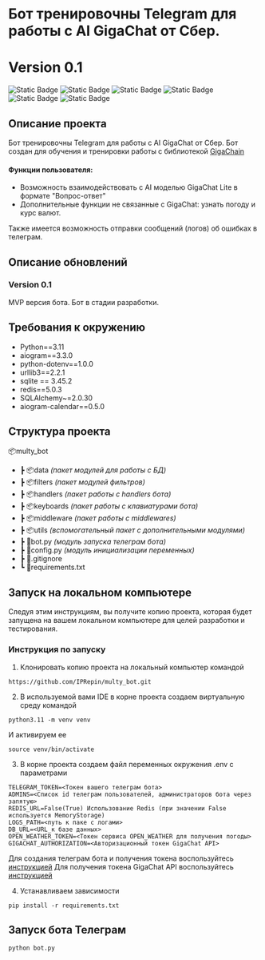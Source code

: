 # Бот тренировочны Telegram для работы с AI GigaChat от Сбер. #
# Version 0.1 #

![Static Badge](https://img.shields.io/badge/Python-3.11-blue)
![Static Badge](https://img.shields.io/badge/Aiogram-3.3.0-blue)
![Static Badge](https://img.shields.io/badge/SQLAlchemy-2.0.30-blue)
![Static Badge](https://img.shields.io/badge/GigaChain-(GigaChat+LangChain)-blue)
![Static Badge](https://img.shields.io/badge/PostgreSQL-16.4-blue)
![Static Badge](https://img.shields.io/badge/Redis-5.0.3-blue)


## Описание проекта ##

Бот тренировочны Telegram для работы с AI GigaChat от Сбер. 
Бот создан для обучения и тренировки работы с библиотекой [GigaChain](https://github.com/ai-forever/gigachain/tree/master?tab=readme-ov-file)
#### Функции пользователя: ####
* Возможность взаимодействовать с AI моделью GigaChat Lite в формате "Вопрос-ответ"
* Дополнительные функции не связанные с GigaChat: узнать погоду и курс валют.

Также имеется возможность отправки сообщений (логов) об ошибках в телеграм.


## Описание обновлений ##
### Version 0.1 ###
MVP версия бота. Бот в стадии разработки.

## Требования к окружению ##

* Python==3.11
* aiogram==3.3.0
* python-dotenv==1.0.0
* urllib3==2.2.1
* sqlite == 3.45.2
* redis==5.0.3
* SQLAlchemy~=2.0.30
* aiogram-calendar==0.5.0

## Структура проекта ##

📦multy_bot
 * ┣ 📦data _(пакет модулей для работы с БД)_
 * ┣ 📦filters _(пакет модулей фильтров)_
 * ┣ 📦handlers _(пакет работы с handlers бота)_
 * ┣ 📦keyboards _(пакет работы с клавиатурами бота)_
 * ┣ 📦middleware _(пакет работы с middlewares)_
 * ┣ 📦utils _(вспомогательный пакет с дополнительными модулями)_
 * ┣ 📜bot.py _(модуль запуска телеграм бота)_
 * ┣ 📜config.py _(модуль инициализации переменных)_
 * ┣ 📜.gitignore
 * ┗ 📜requirements.txt

## Запуск на локальном компьютере

Следуя этим инструкциям, вы получите копию проекта, которая будет запущена на вашем локальном компьютере для целей разработки и тестирования.

### Инструкция по запуску
1. Клонировать копию проекта на локальный компьютер командой
```
https://github.com/IPRepin/multy_bot.git
```
2. В используемой вами IDE в корне проекта создаем виртуальную среду командой
```
python3.11 -m venv venv
```
И активируем ее 
```
source venv/bin/activate
```
3. В корне проекта создаем файл переменных окружения .env с параметрами
```
TELEGRAM_TOKEN=<Токен вашего телеграм бота>
ADMINS=<Список id телеграм пользователей, администраторов бота через запятую>
REDIS_URL=False(True) Использование Redis (при значении False используется MemoryStorage)
LOGS_PATH=<путь к паке с логами>
DB_URL=<URL_к базе данных>
OPEN_WEATHER_TOKEN=<Токен сервиса OPEN_WEATHER для получения погоды>
GIGACHAT_AUTHORIZATION=<Авторизационный токен GigaChat API>
```
Для создания телеграм бота и получения токена воспользуйтесь [инструкцией](https://chatlabs.ru/botfather-instrukcziya-komandy-nastrojki/)
Для получения токена GigaChat API воспользуйтесь [инструкцией](https://developers.sber.ru/docs/ru/gigachat/individuals-quickstart)


4. Устанавливаем зависимости
```
pip install -r requirements.txt
```


## Запуск бота Телеграм ##
`python bot.py`
